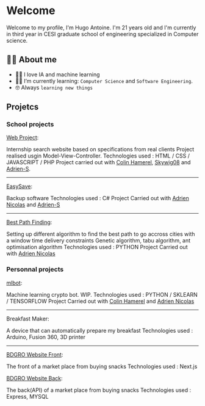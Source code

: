# Welcome

Welcome to my profile, I'm Hugo Antoine. I'm 21 years old and I'm currently in third year in CESI graduate school of engineering specialized in Computer science.

## :sassy_man:  About me
- :technologist: I love IA and machine learning
- :student: I’m currently learning: `Computer Science` and `Software Engineering`.
- :nerd_face: Always `learning new things`

## Projetcs

### School projects

[Web Project](https://github.com/ColinHmrl/Projet-Web):  

Internship search website based on specifications from real clients
Project realised usgin Model-View-Controller.
Technologies used : HTML / CSS / JAVASCRIPT / PHP
Project carried out with [Colin Hamerel](https://github.com/ColinHmrl), [Skywig08](https://github.com/Skywig08) and [Adrien-S](https://github.com/Adrien-S).

---

[EasySave](https://github.com/Adrien-Nicolas/Easy_Save):  

Backup software
Technologies used : C#
Project Carried out with [Adrien Nicolas](https://github.com/Adrien-Nicolas) and [Adrien-S](https://github.com/Adrien-S)

---

[Best Path Finding](https://github.com/Adrien-Nicolas/Algo_avance):  

Setting up different algorithm to find the best path to go accross cities with a window time delivery constraints
Genetic algorithm, tabu algorithm, ant optimisation algorithm
Technologies used : PYTHON
Project Carried out with [Adrien Nicolas](https://github.com/Adrien-Nicolas)


### Personnal projects

[mlbot](https://github.com/ColinHmrl/mlbot):  

Machine learning crypto bot. WIP.
Technologies used : PYTHON / SKLEARN / TENSORFLOW
Project Carried out with [Colin Hamerel](https://github.com/ColinHmrl) and [Adrien Nicolas](https://github.com/Adrien-Nicolas)

---

Breakfast Maker:

A device that can automatically prepare my breakfast
Technologies used : Arduino, Fusion 360, 3D printer

---

[BDGRO Website Front](https://github.com/Hugo-Antoine/bdgro_front):

The front of a market place from buying snacks
Technologies used : Next.js

[BDGRO Website Back](https://github.com/Hugo-Antoine/bdgro_back):

The back(API) of a market place from buying snacks
Technologies used : Express, MYSQL
